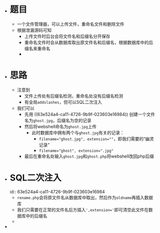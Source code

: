 - # 题目
	- 一个文件管理器，可以上传文件，重命名文件和删除文件
	- 根据泄漏源码可知
		- 上传文件时后台会将文件名和后缀名分开保存
		- 重命名文件时会从数据库取出原文件名和后缀名，根据数据库中的后缀名来重命名
		-
- # 思路
	- 注意到
		- 文件上传处有后缀名检测，重命名处没有后缀名检测
		- 有全局`addslashes`，但可以SQL二次注入
	- 我们可以
		- 先用 ((63e524a4-ca11-4726-9b9f-023603e16984)) 创建一个文件名为`ghost.jpg`，后缀名为空的记录
		- 然后将webshell命名为`ghost.jpg`上传
			- 此时数据库中拥有两个与`ghost.jpg`有关的记录：
				- `filename="ghost.jpg", extension=""`，即我们需要的“幽灵记录”
				- `filename="ghost", extension=".jpg"`
		- 最后在重命名处输入`ghost.jpg`和`ghost.php`将webshell改回php后缀
- # SQL二次注入
  id:: 63e524a4-ca11-4726-9b9f-023603e16984
	- `rename.php`会将原文件名从数据库中取出，然后作为`oldname`再插入数据库
	- 我们只需要在正常的文件名后方插入`',extension='`即可清空此文件在数据库中的后缀名
	-
-